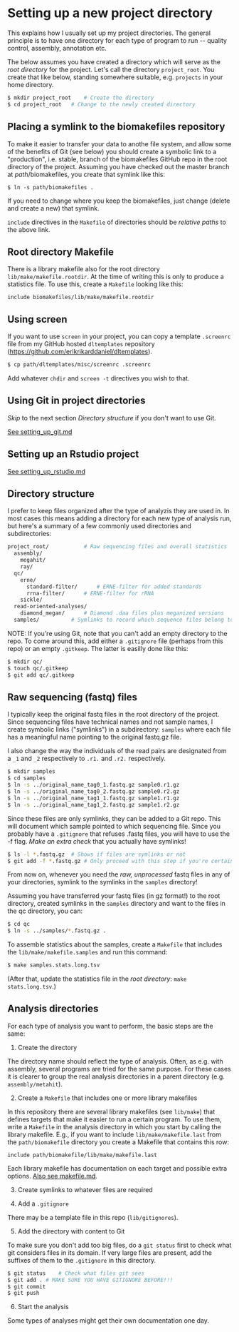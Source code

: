 # Setting up a new project directory

This explains how I usually set up my project directories. The general
principle is to have one directory for each type of program to run -- quality
control, assembly, annotation etc.

The below assumes you have created a directory which will serve as the *root
directory* for the project. Let's call the directory `project_root`. You create
that like below, standing somewhere suitable, e.g. `projects` in your home
directory.

```bash
$ mkdir project_root	# Create the directory
$ cd project_root	# Change to the newly created directory
```

## Placing a symlink to the biomakefiles repository

To make it easier to transfer your data to anothe file system, and allow some
of the benefits of Git (see below) you should create a symbolic link to a
"production", i.e. stable, branch of the biomakefiles GitHub repo in the root
directory of the project. Assuming you have checked out the master branch at
*path*/biomakefiles, you create that symlink like this:

```
$ ln -s path/biomakefiles .
```

If you need to change where you keep the biomakefiles, just change (delete and
create a new) that symlink.

`include` directives in the `Makefile` of directories should be *relative
paths* to the above link.

## Root directory Makefile

There is a library makefile also for the root directory `lib/make/makefile.rootdir`.
At the time of writing this is only to produce a statistics file. To use this,
create a `Makefile` looking like this:

```make
include biomakefiles/lib/make/makefile.rootdir
```

## Using screen

If you want to use `screen` in your project, you can copy a template `.screenrc`
file from my GitHub hosted `dltemplates` repository
(https://github.com/erikrikarddaniel/dltemplates).

```bash
$ cp path/dltemplates/misc/screenrc .screenrc
```

Add whatever `chdir` and `screen -t` directives you wish to that.

## Using Git in project directories

*Skip* to the next section *Directory structure* if you don't want to use Git.

[See setting_up_git.md](setting_up_git.md)

## Setting up an Rstudio project

[See setting_up_rstudio.md](setting_up_rstudio.md)

## Directory structure

I prefer to keep files organized after the type of analyzis they are used in. In
most cases this means adding a directory for each new type of analysis run, but
here's a summary of a few commonly used directories and subdirectories:

```bash
project_root/			# Raw sequencing files and overall statistics
  assembly/
    megahit/
    ray/
  qc/
    erne/
      standard-filter/		# ERNE-filter for added standards
      rrna-filter/		# ERNE-filter for rRNA
    sickle/
  read-oriented-analyses/
    diamond_megan/		# Diamond .daa files plus meganized versions
  samples/			# Symlinks to record which sequence files belong to which sample
```

NOTE: If you're using Git, note that you can't add an empty directory to the
repo. To come around this, add either a `.gitignore` file (perhaps from this
repo) or an empty `.gitkeep`. The latter is easilly done like this:

```bash
$ mkdir qc/
$ touch qc/.gitkeep
$ git add qc/.gitkeep
```

## Raw sequencing (fastq) files

I typically keep the original fastq files in the root directory of the project.
Since sequencing files have technical names and not sample names, I create
symbolic links ("symlinks") in a subdirectory: `samples` where each file has a
meaningful name pointing to the original fastq.gz file.

I also change the way the individuals of the read pairs are designated from a
`_1` and `_2` respectively to `.r1.` and `.r2.` respectively.

```bash
$ mkdir samples
$ cd samples
$ ln -s ../original_name_tag0_1.fastq.gz sample0.r1.gz
$ ln -s ../original_name_tag0_2.fastq.gz sample0.r2.gz
$ ln -s ../original_name_tag1_1.fastq.gz sample1.r1.gz
$ ln -s ../original_name_tag1_2.fastq.gz sample1.r2.gz
```

Since these files are only symlinks, they can be added to a Git repo. This will
document which sample pointed to which sequencing file. Since you probably have
a `.gitignore` that refuses .fastq files, you will have to use the -f flag.
*Make an extra check* that you actually have symlinks!

```bash
$ ls -l *.fastq.gz	# Shows if files are symlinks or not
$ git add -f *.fastq.gz	# Only proceed with this step if you're certain
```

From now on, whenever you need the *raw, unprocessed* fastq files in any of
your directories, symlink to the symlinks in the `samples` directory!

Assuming you have transferred your fastq files (in gz format!) to the root
directory, created symlinks in the `samples` directory and want to the files in
the qc directory, you can:

```bash
$ cd qc
$ ln -s ../samples/*.fastq.gz .
```

To assemble statistics about the samples, create a `Makefile` that includes the
`lib/make/makefile.samples` and run this command:

```bash
$ make samples.stats.long.tsv
```

(After that, update the statistics file in the *root directory*: `make
stats.long.tsv`.)

## Analysis directories

For each type of analysis you want to perform, the basic steps are the same:

1) Create the directory

The directory name should reflect the type of analysis. Often, as e.g. with
assembly, several programs are tried for the same purpose. For these cases it is
clearer to group the real analysis directories in a parent directory (e.g.
`assembly/metahit`).

2) Create a `Makefile` that includes one or more library makefiles

In this repository there are several library makefiles (see `lib/make`) that
defines targets that make it easier to run a certain program. To use them, write
a `Makefile` in the analysis directory in which you start by calling the library
makefile. E.g., if you want to include `lib/make/makefile.last` from the
`path/biomakefile` directory you create a Makefile that contains this row:

```make
include path/biomakefile/lib/make/makefile.last
```

Each library makefile has documentation on each target and possible extra
options. [Also see makefile.md](makefile.md).

3) Create symlinks to whatever files are required

4) Add a `.gitignore`

There may be a template file in this repo (`lib/gitignores`).

5) Add the directory with content to Git

To make sure you don't add too big files, do a `git status` first to check what
git considers files in its domain. If very large files are present, add the
suffixes of them to the `.gitignore` in this directory.

```bash
$ git status	# Check what files git sees
$ git add .	# MAKE SURE YOU HAVE GITIGNORE BEFORE!!!
$ git commit
$ git push
```

6) Start the analysis

Some types of analyses might get their own documentation one day.

